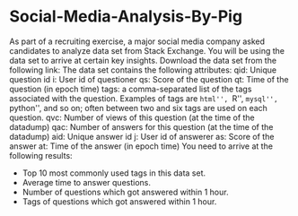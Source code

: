 # Social-Media-Analysis-By-Pig

As part of a recruiting exercise, a major social media company asked candidates to analyze data set from Stack Exchange.
You will be using the data set to arrive at certain key insights.
Download the data set from the following link:
The data set contains the following attributes:
qid: Unique question id
i: User id of questioner
qs: Score of the question
qt: Time of the question (in epoch time)
tags: a comma-separated list of the tags associated with the question. Examples of tags are ``html'', ``R'', ``mysql'', ``python'', and so on; often between two and six tags are used on each question.
qvc: Number of views of this question (at the time of the datadump)
qac: Number of answers for this question (at the time of the datadump)
aid: Unique answer id
j: User id of answerer
as: Score of the answer
at: Time of the answer (in epoch time)
You need to arrive at the following results:
- Top 10 most commonly used tags in this data set.
- Average time to answer questions.
- Number of questions which got answered within 1 hour.
- Tags of questions which got answered within 1 hour.
